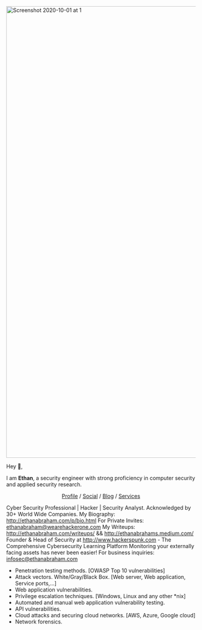 <img width="1201" alt="Screenshot 2020-10-01 at 1" src="[https://user-images.githubusercontent.com/4301109g/94873463-3f730f80-041d-11eb-9594-e0185e4ce7ff.png](https://media.licdn.com/dms/image/v2/D5616AQEdNHqnTj8q7A/profile-displaybackgroundimage-shrink_200_800/profile-displaybackgroundimage-shrink_200_800/0/1723783927213?e=2147483647&v=beta&t=DTxPOOOjACB7Lby_DCSx0vAExqGDHjy6WbzHWK0KRH4)">

Hey 👋,

I am **Ethan**, a security engineer with strong proficiency in computer security and applied security research.

<p align="center">
  <a href="https://www.linkedin.com/in/ethanabrahams/" target="_blank">Profile</a>  /  <a href="https://twitter.com/ethanabraham_1" target="_blank">Social</a>  /  <a href="https://ethanabraham.com/blog/" target="_blank">Blog</a>  /  <a href="https://cyberdyne.com" target="_blank">Services</a>
</p>

Cyber Security Professional | Hacker | Security Analyst.
Acknowledged by 30+ World Wide Companies.
My Biography: http://ethanabraham.com/p/bio.html
For Private Invites: ethanabraham@wearehackerone.com
My Writeups: http://ethanabraham.com/writeups/ && http://ethanabrahams.medium.com/
Founder & Head of Security at http://www.hackerspunk.com - The Comprehensive Cybersecurity Learning Platform
Monitoring your externally facing assets has never been easier!
For business inquiries: infosec@ethanabraham.com

- Penetration testing methods. [OWASP Top 10 vulnerabilities]
- Attack vectors. White/Gray/Black Box. [Web server, Web application, Service ports,...]
- Web application vulnerabilities.
- Privilege escalation techniques. [Windows, Linux and any other *nix]
- Automated and manual web application vulnerability testing.
- API vulnerabilities.
- Cloud attacks and securing cloud networks. [AWS, Azure, Google cloud]
- Network forensics.
